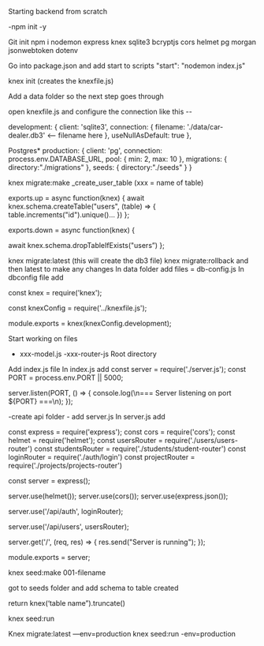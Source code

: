 Starting backend from scratch

-npm init -y

Git init
npm i nodemon express knex sqlite3 bcryptjs cors helmet pg morgan jsonwebtoken dotenv

Go into package.json and add start to scripts "start": "nodemon index.js"

knex init (creates the knexfile.js)

Add a data folder so the next step goes through

open knexfile.js and configure the connection like this --

development: { client: 'sqlite3', connection: { filename: './data/car-dealer.db3' <—— filename here }, useNullAsDefault: true },

Postgres\* production: { client: 'pg', connection: process.env.DATABASE_URL, pool: { min: 2, max: 10 }, migrations: { directory:"./migrations" }, seeds: { directory:"./seeds" } }

knex migrate:make \_create_user_table (xxx = name of table)

exports.up = async function(knex) { await knex.schema.createTable("users", (table) => { table.increments("id").unique()… }) };

exports.down = async function(knex) {

await knex.schema.dropTableIfExists("users”)
};

knex migrate:latest (this will create the db3 file)
knex migrate:rollback and then latest to make any changes
In data folder add files = db-config.js In dbconfig file add

const knex = require('knex');

const knexConfig = require('../knexfile.js');

module.exports = knex(knexConfig.development);

Start working on files

- xxx-model.js
  -xxx-router-js
  Root directory

Add index.js file
In index.js add const server = require('./server.js');
const PORT = process.env.PORT || 5000;

server.listen(PORT, () => { console.log(\n=== Server listening on port ${PORT} ===\n); });

-create api folder - add server.js In server.js add

const express = require('express'); const cors = require('cors'); const helmet = require('helmet'); const usersRouter = require('./users/users-router') const studentsRouter = require('./students/student-router') const loginRouter = require('./auth/login') const projectRouter = require('./projects/projects-router')

const server = express();

server.use(helmet()); server.use(cors()); server.use(express.json());

server.use('/api/auth', loginRouter);

server.use('/api/users', usersRouter);

server.get('/', (req, res) => { res.send("Server is running"); });

module.exports = server;

knex seed:make 001-filename

got to seeds folder and add schema to table created

return knex(‘table name”).truncate()

knex seed:run

Knex migrate:latest —env=production knex seed:run -env=production
